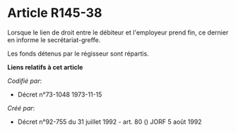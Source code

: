 # Article R145-38

Lorsque le lien de droit entre le débiteur et l'employeur prend fin, ce dernier en informe le secrétariat-greffe.

Les fonds détenus par le régisseur sont répartis.

**Liens relatifs à cet article**

_Codifié par_:

  - Décret n°73-1048 1973-11-15

_Créé par_:

  - Décret n°92-755 du 31 juillet 1992 - art. 80 () JORF 5 août 1992
